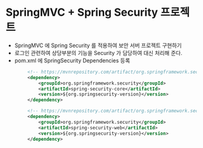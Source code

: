 # SpringMVC + Spring Security 프로젝트

- SpringMVC 에 Spring Security 를 적용하여 보안 서버 프로젝트 구현하기
- 로그인 관련하여 상당부분의 기능을 Security 가 담당하여 대신 처리해 준다.
- pom.xml 에 SpringSecurity Dependencies 등록
```xml
		<!-- https://mvnrepository.com/artifact/org.springframework.security/spring-security-core -->
		<dependency>
			<groupId>org.springframework.security</groupId>
			<artifactId>spring-security-core</artifactId>
			<version>${org.springsecurity-version}</version>
		</dependency>

		<!-- https://mvnrepository.com/artifact/org.springframework.security/spring-security-web -->
		<dependency>
			<groupId>org.springframework.security</groupId>
			<artifactId>spring-security-web</artifactId>
			<version>${org.springsecurity-version}</version>
		</dependency>


```